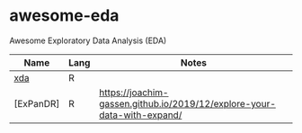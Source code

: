 # awesome-eda
Awesome Exploratory Data Analysis (EDA)

| Name | Lang | Notes |
| -- | -- | -- |
| [xda](https://github.com/ujjwalkarn/xda) | R | |
| [ExPanDR] | R | https://joachim-gassen.github.io/2019/12/explore-your-data-with-expand/ |

